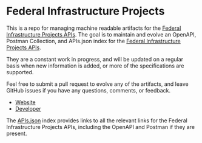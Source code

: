 # Federal Infrastructure ProjectsThis is a repo for managing machine readable artifacts for the [Federal Infrastructure Projects APIs](http://permits.performance.gov). The goal is to maintain and evolve an OpenAPI, Postman Collection, and APIs.json index for the [Federal Infrastructure Projects APIs](http://permits.performance.gov).They are a constant work in progress, and will be updated on a regular basis when new information is added, or more of the specifications are supported.Feel free to submit a pull request to evolve any of the artifacts, and leave GitHub issues if you have any questions, comments, or feedback.- [Website](http://permits.performance.gov)- [Developer](http://permits.performance.gov)The [APIs.json](https://github.com/api-evangelist/federal-infrastructure-projects/blob/master/apis.json) index provides links to all the relevant links for the Federal Infrastructure Projects APIs, including the OpenAPI and Postman if they are present.
